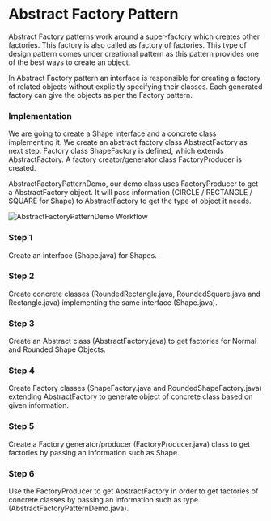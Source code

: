 # Abstract Factory Pattern
Abstract Factory patterns work around a super-factory which creates other factories. This factory is also called as factory of factories. This type of design pattern comes under creational pattern as this pattern provides one of the best ways to create an object.

In Abstract Factory pattern an interface is responsible for creating a factory of related objects without explicitly specifying their classes. Each generated factory can give the objects as per the Factory pattern.
### Implementation
We are going to create a Shape interface and a concrete class implementing it. We create an abstract factory class AbstractFactory as next step. Factory class ShapeFactory is defined, which extends AbstractFactory. A factory creator/generator class FactoryProducer is created.

AbstractFactoryPatternDemo, our demo class uses FactoryProducer to get a AbstractFactory object. It will pass information (CIRCLE / RECTANGLE / SQUARE for Shape) to AbstractFactory to get the type of object it needs.

![AbstractFactoryPatternDemo Workflow](https://www.tutorialspoint.com/design_pattern/images/abstractfactory_pattern_uml_diagram.jpg)
### Step 1
Create an interface (Shape.java) for Shapes.
### Step 2
Create concrete classes (RoundedRectangle.java, RoundedSquare.java and Rectangle.java) implementing the same interface (Shape.java).
### Step 3
Create an Abstract class (AbstractFactory.java) to get factories for Normal and Rounded Shape Objects.
### Step 4
Create Factory classes (ShapeFactory.java and RoundedShapeFactory.java) extending AbstractFactory to generate object of concrete class based on given information.
### Step 5
Create a Factory generator/producer (FactoryProducer.java) class to get factories by passing an information such as Shape.
### Step 6
Use the FactoryProducer to get AbstractFactory in order to get factories of concrete classes by passing an information such as type. (AbstractFactoryPatternDemo.java).

